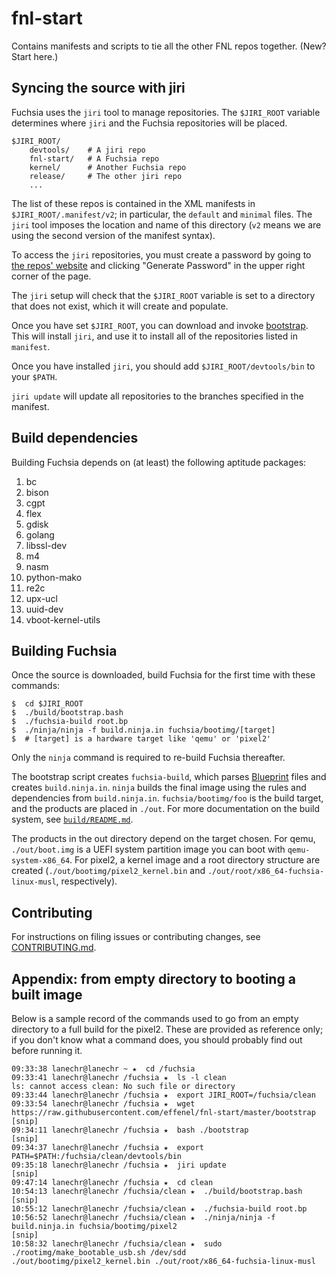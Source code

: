 # fnl-start
Contains manifests and scripts to tie all the other FNL repos together.  (New?
Start here.)

## Syncing the source with jiri
Fuchsia uses the `jiri` tool to manage repositories. The `$JIRI_ROOT` variable
determines where `jiri` and the Fuchsia repositories will be placed.

```
$JIRI_ROOT/
    devtools/    # A jiri repo
    fnl-start/   # A Fuchsia repo
    kernel/      # Another Fuchsia repo
    release/     # The other jiri repo
    ...
```

The list of these repos is contained in the XML manifests in `$JIRI_ROOT/.manifest/v2`;
in particular, the `default` and `minimal` files. The `jiri` tool imposes the location
 and name of this directory (`v2` means we are using the second version of the manifest syntax).

To access the `jiri` repositories, you must create a password by going to
[the repos' website](https://vanadium.googlesource.com) and clicking "Generate
Password" in the upper right corner of the page.

The `jiri` setup will check that the `$JIRI_ROOT` variable is set to a directory
that does not exist, which it will create and populate.

Once you have set `$JIRI_ROOT`, you can download and invoke
[bootstrap](https://raw.githubusercontent.com/effenel/fnl-start/master/bootstrap).
This will install `jiri`, and use it to install all of the repositories listed in
`manifest`.

Once you have installed `jiri`, you should add `$JIRI_ROOT/devtools/bin` to your
`$PATH`.

`jiri update` will update all repositories to the branches specified in the
manifest.

## Build dependencies
Building Fuchsia depends on (at least) the following aptitude packages:

1. bc
1. bison
1. cgpt
1. flex
1. gdisk
1. golang
1. libssl-dev
1. m4
1. nasm
1. python-mako
1. re2c
1. upx-ucl
1. uuid-dev
1. vboot-kernel-utils

## Building Fuchsia
Once the source is downloaded, build Fuchsia for the first time with these
commands:

```
$  cd $JIRI_ROOT
$  ./build/bootstrap.bash
$  ./fuchsia-build root.bp
$  ./ninja/ninja -f build.ninja.in fuchsia/bootimg/[target]
$  # [target] is a hardware target like 'qemu' or 'pixel2'
```

Only the `ninja` command is required to re-build Fuchsia thereafter.

The bootstrap script creates `fuchsia-build`, which parses
[Blueprint](https://github.com/google/blueprint) files and creates `build.ninja.in`.
`ninja` builds the final image using the rules and dependencies from `build.ninja.in`.
`fuchsia/bootimg/foo` is the build target, and the products are placed in `./out`.
For more documentation on the build system, see
[`build/README.md`](https://github.com/effenel/build/blob/master/README.md).

The products in the out directory depend on the target chosen.  For qemu, `./out/boot.img`
is a UEFI system partition image you can boot with `qemu-system-x86_64`.  For pixel2, a
kernel image and a root directory structure are created (`./out/bootimg/pixel2_kernel.bin`
and `./out/root/x86_64-fuchsia-linux-musl`, respectively).

## Contributing
For instructions on filing issues or contributing changes, see
[CONTRIBUTING.md].

## Appendix: from empty directory to booting a built image
Below is a sample record of the commands used to go from an empty directory to a
full build for the pixel2.  These are provided as reference only; if you don't know
what a command does, you should probably find out before running it.

```
09:33:38 lanechr@lanechr ~ ★  cd /fuchsia
09:33:41 lanechr@lanechr /fuchsia ★  ls -l clean
ls: cannot access clean: No such file or directory
09:33:44 lanechr@lanechr /fuchsia ★  export JIRI_ROOT=/fuchsia/clean
09:33:54 lanechr@lanechr /fuchsia ★  wget https://raw.githubusercontent.com/effenel/fnl-start/master/bootstrap
[snip]
09:34:11 lanechr@lanechr /fuchsia ★  bash ./bootstrap
[snip]
09:34:37 lanechr@lanechr /fuchsia ★  export PATH=$PATH:/fuchsia/clean/devtools/bin
09:35:18 lanechr@lanechr /fuchsia ★  jiri update
[snip]
09:47:14 lanechr@lanechr /fuchsia ★  cd clean
10:54:13 lanechr@lanechr /fuchsia/clean ★  ./build/bootstrap.bash
[snip]
10:55:12 lanechr@lanechr /fuchsia/clean ★  ./fuchsia-build root.bp
10:56:52 lanechr@lanechr /fuchsia/clean ★  ./ninja/ninja -f build.ninja.in fuchsia/bootimg/pixel2
[snip]
10:58:32 lanechr@lanechr /fuchsia/clean ★  sudo ./rootimg/make_bootable_usb.sh /dev/sdd ./out/bootimg/pixel2_kernel.bin ./out/root/x86_64-fuchsia-linux-musl
```

[CONTRIBUTING.md]: CONTRIBUTING.md
